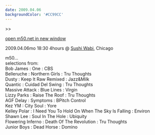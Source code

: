 ```yaml
---
date: 2009.04.06
backgroundColor: '#CC99CC'
---
```


\>>

[open m50.net in new window  
](http://m50.net/)

2009.04.06mo 18:30 4hours @ [Sushi Wabi](http://www.sushiwabi.com/), Chicago  

m50...  
selections from:  
Bob James : One : CBS  
Belleruche : Northern Girls : Tru Thoughts  
Dusty : Keep It Raw Remixed : Jazz&Milk  
Quantic : Cuidad Del Swing : Tru Thoughts  
Massive Attack : Blue Lines : Virgin  
Lizzy Parks : Raise The Roof : Tru Thoughts  
AGF Delay : Symptoms : BPitch Control  
Kez YM : City Soul : Yore  
Kelley Polar : I Need You To Hold On When The Sky Is Falling : Environ  
Shawn Lee : Soul In The Hole : Ubiquity  
Flowering Inferno : Death Of The Revolution : Tru Thoughts  
Junior Boys : Dead Horse : Domino